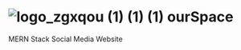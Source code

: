   #  ![logo_zgxqou (1) (1) (1)](https://user-images.githubusercontent.com/45349730/138401881-c90caf43-c698-4f97-b1ba-e56b8d53e83f.png)  ourSpace

  
  MERN Stack Social Media Website
  
  
  
